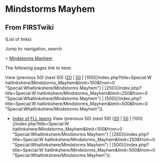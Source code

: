 # Mindstorms Mayhem

## From FIRSTwiki

(List of links)

Jump to: navigation, search

< [Mindstorms Mayhem](/index.php?title=Mindstorms_Mayhem&redirect=no "Mindstorms Mayhem")

The following pages link to here:

View (previous 50) (next 50) ([20](/index.php?title=Special:Whatlinkshere/Mindstorms_Mayhem&limit=20&from=0 "Special:Whatlinkshere/Mindstorms Mayhem") | [50](/index.php?title=Special:Whatlinkshere/Mindstorms_Mayhem&limit=50&from=0 "Special:Whatlinkshere/Mindstorms Mayhem") | [100](/index.php?title=Special:W
hatlinkshere/Mindstorms_Mayhem&limit=100&from=0 "Special:Whatlinkshere/Mindstorms Mayhem") | [250](/index.php?title=Special:W
hatlinkshere/Mindstorms_Mayhem&limit=250&from=0 "Special:Whatlinkshere/Mindstorms Mayhem") | [500](/index.php?title=Special:W
hatlinkshere/Mindstorms_Mayhem&limit=500&from=0 "Special:Whatlinkshere/Mindstorms Mayhem")).

- [Index of FLL teams](Index_of_FLL_teams "Index of FLL teams") View (previous 50) (next 50) ([20](/index.php?title=Special:Whatlinkshere/Mindstorms_Mayhem&limit=20&from=0 "Special:Whatlinkshere/Mindstorms Mayhem") | [50](/index.php?title=Special:Whatlinkshere/Mindstorms_Mayhem&limit=50&from=0 "Special:Whatlinkshere/Mindstorms Mayhem") | [100](/index.php?title=Special:W
  hatlinkshere/Mindstorms_Mayhem&limit=100&from=0 "Special:Whatlinkshere/Mindstorms Mayhem") | [250](/index.php?title=Special:W
  hatlinkshere/Mindstorms_Mayhem&limit=250&from=0 "Special:Whatlinkshere/Mindstorms Mayhem") | [500](/index.php?title=Special:W
  hatlinkshere/Mindstorms_Mayhem&limit=500&from=0 "Special:Whatlinkshere/Mindstorms Mayhem")).
